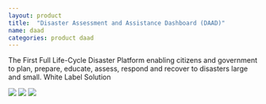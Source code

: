```yaml
---
layout: product
title:  "Disaster Assessment and Assistance Dashboard (DAAD)"
name: daad
categories: product daad
---
```

The First Full Life-Cycle Disaster Platform enabling citizens and government to plan, prepare, educate, assess, respond and recover to disasters large and small. White Label Solution

<div class='image-container'>
	<img class='product-type imgs first-img' src='{{ '/assets/daad1.png' | absolute_url }}' />
	<img class='product-type imgs second-img' src='{{ '/assets/daad2.png' | absolute_url }}' />
	<img class='product-type imgs third-img' src='{{ '/assets/daad3.png' | absolute_url }}' />
</div>